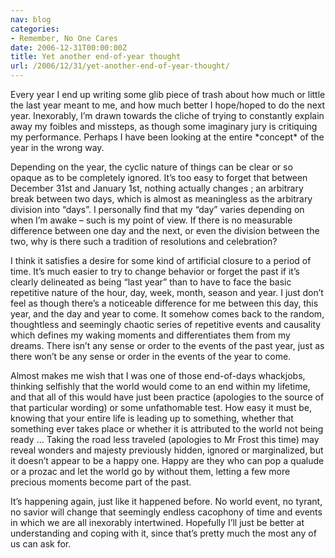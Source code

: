 ```yaml
---
nav: blog
categories:
- Remember, No One Cares
date: 2006-12-31T00:00:00Z
title: Yet another end-of-year thought
url: /2006/12/31/yet-another-end-of-year-thought/
---
```


Every year I end up writing some glib piece of trash about how much or little the last year meant to me, and how much better I hope/hoped to do the next year. Inexorably, I’m drawn towards the cliche of trying to constantly explain away my foibles and missteps, as though some imaginary jury is critiquing my performance. Perhaps I have been looking at the entire \*concept\* of the year in the wrong way.

Depending on the year, the cyclic nature of things can be clear or so opaque as to be completely ignored. It’s too easy to forget that between December 31st and January 1st, nothing actually changes ; an arbitrary break between two days, which is almost as meaningless as the arbitrary division into “days”. I personally find that my “day” varies depending on when I’m awake – such is my point of view. If there is no measurable difference between one day and the next, or even the division between the two, why is there such a tradition of resolutions and celebration?

I think it satisfies a desire for some kind of artificial closure to a period of time. It’s much easier to try to change behavior or forget the past if it’s clearly delineated as being “last year” than to have to face the basic repetitive nature of the hour, day, week, month, season and year. I just don’t feel as though there’s a noticeable difference for me between this day, this year, and the day and year to come. It somehow comes back to the random, thoughtless and seemingly chaotic series of repetitive events and causality which defines my waking moments and differentiates them from my dreams. There isn’t any sense or order to the events of the past year, just as there won’t be any sense or order in the events of the year to come.

Almost makes me wish that I was one of those end-of-days whackjobs, thinking selfishly that the world would come to an end within my lifetime, and that all of this would have just been practice (apologies to the source of that particular wording) or some unfathomable test. How easy it must be, knowing that your entire life is leading up to something, whether that something ever takes place or whether it is attributed to the world not being ready … Taking the road less traveled (apologies to Mr Frost this time) may reveal wonders and majesty previously hidden, ignored or marginalized, but it doesn’t appear to be a happy one. Happy are they who can pop a qualude or a prozac and let the world go by without them, letting a few more precious moments become part of the past.

It’s happening again, just like it happened before. No world event, no tyrant, no savior will change that seemingly endless cacophony of time and events in which we are all inexorably intertwined. Hopefully I’ll just be better at understanding and coping with it, since that’s pretty much the most any of us can ask for.
